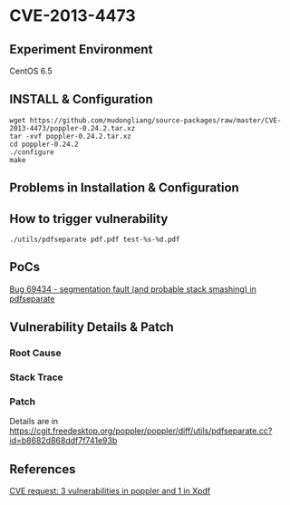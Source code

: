 # CVE-2013-4473

## Experiment Environment

CentOS 6.5

## INSTALL & Configuration

```
wget https://github.com/mudongliang/source-packages/raw/master/CVE-2013-4473/poppler-0.24.2.tar.xz
tar -xvf poppler-0.24.2.tar.xz
cd poppler-0.24.2
./configure
make
```

## Problems in Installation & Configuration


## How to trigger vulnerability

```
./utils/pdfseparate pdf.pdf test-%s-%d.pdf
```

## PoCs

[Bug 69434 - segmentation fault (and probable stack smashing) in pdfseparate](https://bugs.freedesktop.org/show_bug.cgi?id=69434)

## Vulnerability Details & Patch

### Root Cause

### Stack Trace

### Patch

Details are in <https://cgit.freedesktop.org/poppler/poppler/diff/utils/pdfseparate.cc?id=b8682d868ddf7f741e93b>

## References

[CVE request: 3 vulnerabilities in poppler and 1 in Xpdf](http://seclists.org/oss-sec/2013/q4/181)
